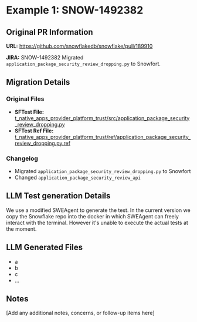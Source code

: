 # Example 1: SNOW-1492382

## Original PR Information

**URL:** https://github.com/snowflakedb/snowflake/pull/189910

**JIRA:** SNOW-1492382 Migrated `application_package_security_review_dropping.py` to Snowfort.

## Migration Details

### Original Files
* **SFTest File:** [t_native_apps_provider_platform_trust/src/application_package_security_review_dropping.py](https://github.com/snowflakedb/snowflake/blob/219948a7c9b65283a323139cea89a3cabdf5b259/RegressionTests/regressions/t_native_apps_provider_platform_trust/src/application_package_security_review_dropping.py)
* **SFTest Ref File:** 
[t_native_apps_provider_platform_trust/ref/application_package_security_review_dropping.py.ref](https://github.com/snowflakedb/snowflake/blob/6bf9883fd94688c462c87997b3129caaf2e5578b/RegressionTests/regressions/t_native_apps_provider_platform_trust/ref/application_package_security_review_dropping.py.ref)

### Changelog
- Migrated `application_package_security_review_dropping.py` to Snowfort
- Changed `application_package_security_review_api`

## LLM Test generation Details
We use a modified SWEAgent to generate the test. In the current version we copy the Snowflake repo into the docker in which SWEAgent can freely interact with the terminal. However it's unable to execute the actual tests at the moment.



## LLM Generated Files
- a
- b
- c
- ...

## Notes
[Add any additional notes, concerns, or follow-up items here]